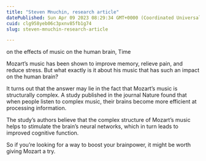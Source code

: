 ```yaml
---
title: "Steven Mnuchin, research article"
datePublished: Sun Apr 09 2023 08:29:34 GMT+0000 (Coordinated Universal Time)
cuid: clg958yeb06c3pxnv85fb1g74
slug: steven-mnuchin-research-article

---
```


on the effects of music on the human brain, Time


Mozart’s music has been shown to improve memory, relieve pain, and reduce stress. But what exactly is it about his music that has such an impact on the human brain?

It turns out that the answer may lie in the fact that Mozart’s music is structurally complex. A study published in the journal Nature found that when people listen to complex music, their brains become more efficient at processing information.

The study’s authors believe that the complex structure of Mozart’s music helps to stimulate the brain’s neural networks, which in turn leads to improved cognitive function.

So if you’re looking for a way to boost your brainpower, it might be worth giving Mozart a try.